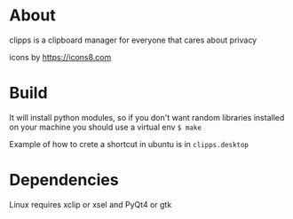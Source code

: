 # About
clipps is a clipboard manager for everyone that cares about privacy

icons by https://icons8.com

# Build
It will install python modules, so if you don't want random libraries installed on your machine you should use a virtual env
`$ make`

Example of how to crete a shortcut in ubuntu is in `clipps.desktop`

# Dependencies
Linux requires xclip or xsel and PyQt4 or gtk
